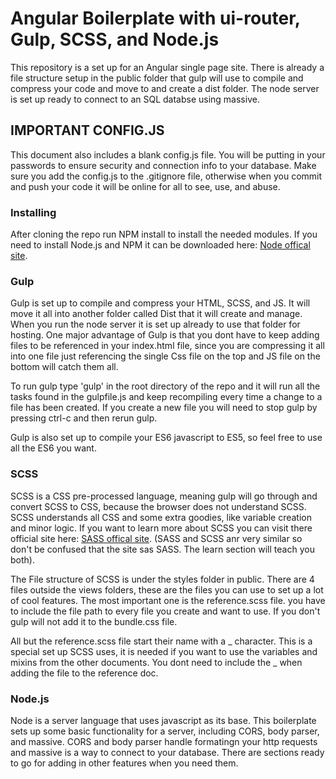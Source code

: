 # Angular Boilerplate with ui-router, Gulp, SCSS, and Node.js

This repository is a set up for an Angular single page site. There is already a file structure setup in the public folder that gulp will use to compile and compress your code and move to and create a dist folder. The node server is set up ready to connect to an SQL databse using massive.

## IMPORTANT CONFIG.JS

This document also includes a blank config.js file. You will be putting in your passwords to ensure security and connection info to your database. Make sure you add the config.js to the .gitignore file, otherwise when you commit and push your code it will be online for all to see, use, and abuse.

### Installing

After cloning the repo run NPM install to install the needed modules. If you need to install Node.js and NPM it can be downloaded here: [Node offical site](https://nodejs.org/en/download/).

### Gulp

Gulp is set up to compile and compress your HTML, SCSS, and JS. It will move it all into another folder called Dist that it will create and manage. When you run the node server it is set up already to use that folder for hosting. One major advantage of Gulp is that you dont have to keep adding files to be referenced in your index.html file, since you are compressing it all into one file just referencing the single Css file on the top and JS file on the bottom will catch them all.

To run gulp type 'gulp' in the root directory of the repo and it will run all the tasks found in the gulpfile.js and keep recompiling every time a change to a file has been created. If you create a new file you will need to stop gulp by pressing ctrl-c and then rerun gulp.

Gulp is also set up to compile your ES6 javascript to ES5, so feel free to use all the ES6 you want.

### SCSS

SCSS is a CSS pre-processed language, meaning gulp will go through and convert SCSS to CSS, because the browser does not understand SCSS. SCSS understands all CSS and some extra goodies, like variable creation and minor logic. If you want to learn more about SCSS you can visit there official site here: [SASS offical site](http://sass-lang.com/). (SASS and SCSS anr very similar so don't be confused that the site sas SASS. The learn section will teach you both).

The File structure of SCSS is under the styles folder in public. There are 4 files outside the views folders, these are the files you can use to set up a lot of cool features. The most important one is the reference.scss file. you have to include the file path to every file you create and want to use. If you don't gulp will not add it to the bundle.css file.

All but the reference.scss file start their name with a _ character. This is a special set up SCSS uses, it is needed if you want to use the variables and mixins from the other documents. You dont need to include the _ when adding the file to the reference doc.

### Node.js

Node is a server language that uses javascript as its base. This boilerplate sets up some basic functionality for a server, including CORS, body parser, and massive. CORS and body parser handle formatingn your http requests and massive is a way to connect to your database. There are sections ready to go for adding in other features when you need them.
